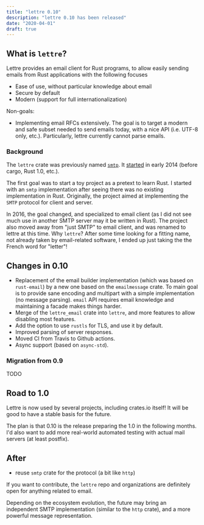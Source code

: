 ```yaml
---
title: "lettre 0.10"
description: "lettre 0.10 has been released"
date: "2020-04-01"
draft: true
---
```


## What is `lettre`?

Lettre provides an email client for Rust programs, to allow easily sending emails from Rust
applications with the following focuses

* Ease of use, without particular knowledge about email
* Secure by default
* Modern (support for full internationalization)

Non-goals:

* Implementing email RFCs extensively. The goal is to target a modern and safe subset needed to
  send emails today, with a nice API (i.e. UTF-8 only, etc.). Particularly, lettre
  currently cannot parse emails.

### Background

The `lettre` crate was previously named [`smtp`](https://crates.io/crates/smtp). It [started](https://github.com/lettre/lettre/commit/270efd193a11e66dce14700a50d3c42c12e725bc) in early 2014 (before cargo, Rust 1.0, etc.).

The first goal was to start a toy project as a pretext to learn Rust. I started with an `smtp` implementation after seeing there was no existing implementation in Rust. Originally, the project aimed at implementing the `SMTP` protocol for client and server.

In 2016, the goal changed, and specialized to email client (as I did not see much use in another SMTP server may it be written in Rust). The project also moved away from "just SMTP" to email client, and was renamed to lettre at this time. Why `lettre`? After some time looking for a fitting name, not already taken by email-related software, I ended up just taking the the French word for "letter"!

## Changes in 0.10

* Replacement of the email builder implementation (which was based on `rust-email`)
  by a new one based on the `emailmessage` crate. To main goal is to provide
  sane encoding and multipart with a simple implementation (no message parsing).
  `email` API requires email knowledge and maintaining a facade makes things
  harder.
* Merge of the `lettre_email` crate into `lettre`, and more features to allow disabling most features.
* Add the option to use `rustls` for TLS, and use it by default.
* Improved parsing of server responses.
* Moved CI from Travis to Github actions.
* Async support (based on `async-std`).

### Migration from 0.9

TODO

## Road to 1.0

Lettre is now used by several projects, including crates.io itself!
It will be good to have a stable basis for the future.

The plan is that 0.10 is the release preparing the 1.0 in the following months.
I'd also want to add more real-world automated testing with actual mail servers (at least postfix).

## After

* reuse `smtp` crate for the protocol (a bit like `http`)

If you want to contribute, the `lettre` repo and organizations are definitely open for anything
related to email.

Depending on the ecosystem evolution, the future may bring an independent SMTP implementation
(similar to the `http` crate), and a more powerful message representation.
